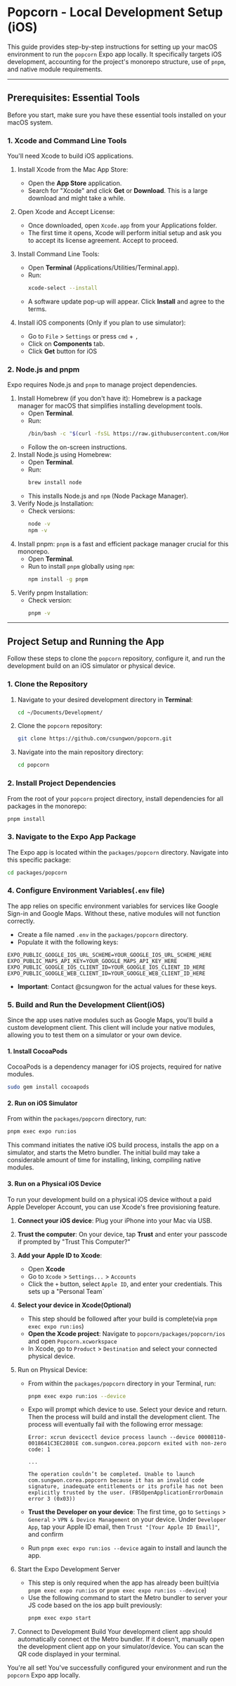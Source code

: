 # Popcorn - Local Development Setup (iOS)

This guide provides step-by-step instructions for setting up your macOS environment to run the `popcorn` Expo app locally. It specifically targets iOS development, accounting for the project's monorepo structure, use of `pnpm`, and native module requirements.

---

## Prerequisites: Essential Tools

Before you start, make sure you have these essential tools installed on your macOS system.

### 1. Xcode and Command Line Tools

You'll need Xcode to build iOS applications.

1.  Install Xcode from the Mac App Store:
    - Open the **App Store** application.
    - Search for "Xcode" and click **Get** or **Download**. This is a large download and might take a while.
2.  Open Xcode and Accept License:
    - Once downloaded, open `Xcode.app` from your Applications folder.
    - The first time it opens, Xcode will perform initial setup and ask you to accept its license agreement. Accept to proceed.
3.  Install Command Line Tools:
    - Open **Terminal** (Applications/Utilities/Terminal.app).
    - Run:
      ```bash
      xcode-select --install
      ```
    - A software update pop-up will appear. Click **Install** and agree to the terms.

4.  Install iOS components (Only if you plan to use simulator):
    - Go to `File` > `Settings` or press `cmd` + `,`
    - Click on **Components** tab.
    - Click **Get** button for iOS <version>

### 2. Node.js and pnpm

Expo requires Node.js and `pnpm` to manage project dependencies.

1.  Install Homebrew (if you don't have it):
    Homebrew is a package manager for macOS that simplifies installing development tools.
    - Open **Terminal**.
    - Run:
      ```bash
      /bin/bash -c "$(curl -fsSL https://raw.githubusercontent.com/Homebrew/install/HEAD/install.sh)"
      ```
    - Follow the on-screen instructions.
2.  Install Node.js using Homebrew:
    - Open **Terminal**.
    - Run:
      ```bash
      brew install node
      ```
    - This installs Node.js and `npm` (Node Package Manager).
3.  Verify Node.js Installation:
    - Check versions:
      ```bash
      node -v
      npm -v
      ```
4.  Install pnpm:
    `pnpm` is a fast and efficient package manager crucial for this monorepo.
    - Open **Terminal**.
    - Run to install `pnpm` globally using `npm`:
      ```bash
      npm install -g pnpm
      ```
5.  Verify pnpm Installation:
    - Check version:
      ```bash
      pnpm -v
      ```

---

## Project Setup and Running the App

Follow these steps to clone the `popcorn` repository, configure it, and run the development build on an iOS simulator or physical device.

### 1. Clone the Repository

1.  Navigate to your desired development directory in **Terminal**:
    ```bash
    cd ~/Documents/Development/
    ```
2.  Clone the `popcorn` repository:
    ```bash
    git clone https://github.com/csungwon/popcorn.git
    ```
3.  Navigate into the main repository directory:
    ```bash
    cd popcorn
    ```

### 2. Install Project Dependencies

From the root of your `popcorn` project directory, install dependencies for all packages in the monorepo:

```bash
pnpm install
```

### 3. Navigate to the Expo App Package

The Expo app is located within the `packages/popcorn` directory. Navigate into this specific package:

```bash
cd packages/popcorn
```

### 4. Configure Environment Variables(`.env` file)

The app relies on specific environment variables for services like Google Sign-in and Google Maps. Without these, native modules will not function correctly.

- Create a file named `.env` in the `packages/popcorn` directory.
- Populate it with the following keys:

```plaintext
EXPO_PUBLIC_GOOGLE_IOS_URL_SCHEME=YOUR_GOOGLE_IOS_URL_SCHEME_HERE
EXPO_PUBLIC_MAPS_API_KEY=YOUR_GOOGLE_MAPS_API_KEY_HERE
EXPO_PUBLIC_GOOGLE_IOS_CLIENT_ID=YOUR_GOOGLE_IOS_CLIENT_ID_HERE
EXPO_PUBLIC_GOOGLE_WEB_CLIENT_ID=YOUR_GOOGLE_WEB_CLIENT_ID_HERE
```

- **Important**: Contact @csungwon for the actual values for these keys.

### 5. Build and Run the Development Client(iOS)

Since the app uses native modules such as Google Maps, you'll build a custom development client. This client will include your native modules, allowing you to test them on a simulator or your own device.

#### 1. Install CocoaPods

CocoaPods is a dependency manager for iOS projects, required for native modules.

```bash
sudo gem install cocoapods
```

#### 2. Run on iOS Simulator

From within the `packages/popcorn` directory, run:

```bash
pnpm exec expo run:ios
```

This command initiates the native iOS build process, installs the app on a simulator, and starts the Metro bundler. The initial build may take a considerable amount of time for installing, linking, compiling native modules.

#### 3. Run on a Physical iOS Device

To run your development build on a physical iOS device without a paid Apple Developer Account, you can use Xcode's free provisioning feature.

1. **Connect your iOS device**: Plug your iPhone into your Mac via USB.
2. **Trust the computer**: On your device, tap **Trust** and enter your passcode if prompted by "Trust This Computer?"
3. **Add your Apple ID to Xcode**:
   - Open **Xcode**
   - Go to `Xcode` > `Settings...` > `Accounts`
   - Click the `+` button, select `Apple ID`, and enter your credentials. This sets up a "Personal Team`
4. **Select your device in Xcode(Optional)**
   - This step should be followed after your build is complete(via `pnpm exec expo run:ios`)
   - **Open the Xcode project**: Navigate to `popcorn/packages/popcorn/ios` and open `Popcorn.xcworkspace`
   - In Xcode, go to `Product` > `Destination` and select your connected physical device.
5. Run on Physical Device:

   - From within the `packages/popcorn` directory in your Terminal, run:
     ```bash
     pnpm exec expo run:ios --device
     ```
   - Expo will prompt which device to use. Select your device and return. Then the process will build and install the development client. The process will eventually fail with the following error message:

     ```plaintext
     Error: xcrun devicectl device process launch --device 00008110-0018641C3EC2801E com.sungwon.corea.popcorn exited with non-zero code: 1

     ...

     The operation couldn’t be completed. Unable to launch com.sungwon.corea.popcorn because it has an invalid code signature, inadequate entitlements or its profile has not been explicitly trusted by the user. (FBSOpenApplicationErrorDomain error 3 (0x03))
     ```

   - **Trust the Developer on your device**: The first time, go to `Settings` > `General` > `VPN & Device Management` on your device. Under `Developer App`, tap your Apple ID email, then `Trust "[Your Apple ID Email]"`, and confirm
   - Run `pnpm exec expo run:ios --device` again to install and launch the app.

6. Start the Expo Development Server
   - This step is only required when the app has already been built(via `pnpm exec expo run:ios` or `pnpm exec expo run:ios --device`)
   - Use the following command to start the Metro bundler to server your JS code based on the ios app built previously:
     ```bash
     pnpm exec expo start
     ```
7. Connect to Development Build
   Your development client app should automatically connect ot the Metro bundler. If it doesn't, manually open the development client app on your simulator/device. You can scan the QR code displayed in your terminal.

You're all set! You've successfully configured your environment and run the `popcorn` Expo app locally.
